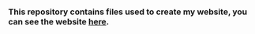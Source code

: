 ### This repository contains files used to create my website, you can see the website [here](http://https://eyalgolan.github.io/).
